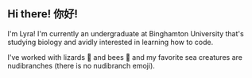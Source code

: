 
## Hi there! 你好! 

I'm Lyra! I'm currently an undergraduate at Binghamton University that's studying biology and avidly interested in learning how to code. 

I've worked with lizards 🦎 and bees 🐝 and my favorite sea creatures are nudibranches (there is no nudibranch emoji). 




